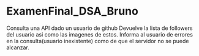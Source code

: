 # ExamenFinal_DSA_Bruno
Consulta una API dado un usuario de github
Devuelve la lista de followers del usuario asi como las imagenes de estos.
Informa al usuario de errores en la consulta(usuario inexistente) como de que el servidor no se puede alcanzar.
